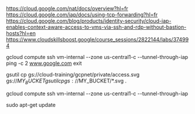 https://cloud.google.com/nat/docs/overview?hl=fr
https://cloud.google.com/iap/docs/using-tcp-forwarding?hl=fr
https://cloud.google.com/blog/products/identity-security/cloud-iap-enables-context-aware-access-to-vms-via-ssh-and-rdp-without-bastion-hosts?hl=en
https://www.cloudskillsboost.google/course_sessions/2822144/labs/374994

gcloud compute ssh vm-internal --zone us-central1-c --tunnel-through-iap
ping -c 2 www.google.com
exit

gsutil cp gs://cloud-training/gcpnet/private/access.svg gs://$MY_BUCKET
gsutil cp gs://$MY_BUCKET/*.svg .

gcloud compute ssh vm-internal --zone us-central1-c --tunnel-through-iap

sudo apt-get update